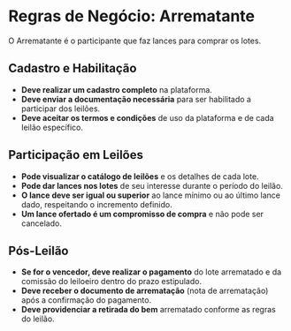 # Regras de Negócio: Arrematante

O Arrematante é o participante que faz lances para comprar os lotes.

## Cadastro e Habilitação
- **Deve realizar um cadastro completo** na plataforma.
- **Deve enviar a documentação necessária** para ser habilitado a participar dos leilões.
- **Deve aceitar os termos e condições** de uso da plataforma e de cada leilão específico.

## Participação em Leilões
- **Pode visualizar o catálogo de leilões** e os detalhes de cada lote.
- **Pode dar lances nos lotes** de seu interesse durante o período do leilão.
- **O lance deve ser igual ou superior** ao lance mínimo ou ao último lance dado, respeitando o incremento definido.
- **Um lance ofertado é um compromisso de compra** e não pode ser cancelado.

## Pós-Leilão
- **Se for o vencedor, deve realizar o pagamento** do lote arrematado e da comissão do leiloeiro dentro do prazo estipulado.
- **Deve receber o documento de arrematação** (nota de arrematação) após a confirmação do pagamento.
- **Deve providenciar a retirada do bem** arrematado conforme as regras do leilão.
